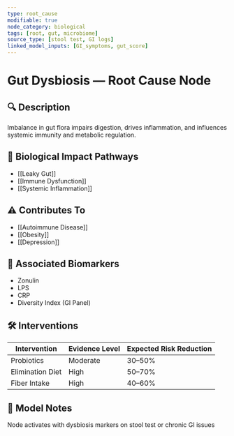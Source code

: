 ```yaml
---
type: root_cause
modifiable: true
node_category: biological
tags: [root, gut, microbiome]
source_type: [stool test, GI logs]
linked_model_inputs: [GI_symptoms, gut_score]
---
```


# Gut Dysbiosis — Root Cause Node

## 🔍 Description
Imbalance in gut flora impairs digestion, drives inflammation, and influences systemic immunity and metabolic regulation.

## 🧬 Biological Impact Pathways
- [[Leaky Gut]]
- [[Immune Dysfunction]]
- [[Systemic Inflammation]]

## ⚠️ Contributes To
- [[Autoimmune Disease]]
- [[Obesity]]
- [[Depression]]

## 🧩 Associated Biomarkers
- Zonulin
- LPS
- CRP
- Diversity Index (GI Panel)

## 🛠 Interventions
| Intervention         | Evidence Level | Expected Risk Reduction |
|----------------------|----------------|--------------------------|
| Probiotics           | Moderate       | 30–50%                   |
| Elimination Diet     | High           | 50–70%                   |
| Fiber Intake         | High           | 40–60%                   |

## 🧠 Model Notes
Node activates with dysbiosis markers on stool test or chronic GI issues
